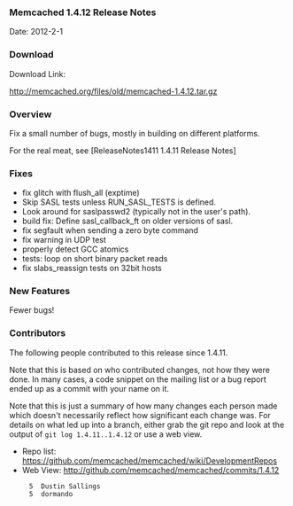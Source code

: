 ### Memcached 1.4.12 Release Notes

Date: 2012-2-1

### Download

Download Link:

http://memcached.org/files/old/memcached-1.4.12.tar.gz


### Overview

Fix a small number of bugs, mostly in building on different platforms.

For the real meat, see [ReleaseNotes1411 1.4.11 Release Notes]

### Fixes

  * fix glitch with flush_all (exptime)
  * Skip SASL tests unless RUN_SASL_TESTS is defined.
  * Look around for saslpasswd2 (typically not in the user's path).
  * build fix:  Define sasl_callback_ft on older versions of sasl.
  * fix segfault when sending a zero byte command
  * fix warning in UDP test
  * properly detect GCC atomics
  * tests: loop on short binary packet reads
  * fix slabs_reassign tests on 32bit hosts

### New Features

Fewer bugs!

### Contributors

The following people contributed to this release since 1.4.11.

Note that this is based on who contributed changes, not how they were
done.  In many cases, a code snippet on the mailing list or a bug
report ended up as a commit with your name on it.

Note that this is just a summary of how many changes each person made
which doesn't necessarily reflect how significant each change was.
For details on what led up into a branch, either grab the git repo and
look at the output of `git log 1.4.11..1.4.12` or use a web view.

  * Repo list:  https://github.com/memcached/memcached/wiki/DevelopmentRepos
  * Web View: http://github.com/memcached/memcached/commits/1.4.12

```
     5	Dustin Sallings
     5	dormando
```

